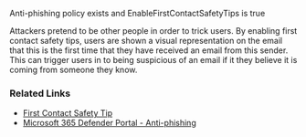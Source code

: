 Anti-phishing policy exists and EnableFirstContactSafetyTips is true

Attackers pretend to be other people in order to trick users. By enabling first contact safety tips, users are shown a visual representation on the email that this is the first time that they have received an email from this sender. This can trigger users in to being suspicious of an email if it they believe it is coming from someone they know.

### Related Links

* [First Contact Safety Tip](https://learn.microsoft.com/en-us/microsoft-365/security/office-365-security/anti-phishing-policies-about?view=o365-worldwide#first-contact-safety-tip) 
* [Microsoft 365 Defender Portal - Anti-phishing](https://security.microsoft.com/antiphishing)
